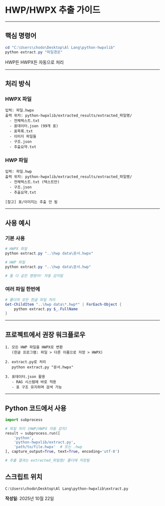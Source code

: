 # HWP/HWPX 추출 가이드

---

## 핵심 명령어

```powershell
cd "C:\Users\chodo\Desktop\Al Lang\python-hwpxlib"
python extract.py "파일경로"
```

HWP든 HWPX든 자동으로 처리

---

## 처리 방식

### HWPX 파일
```
입력: 파일.hwpx
출력 위치: python-hwpxlib/extracted_results/extracted_파일명/
  - 전체텍스트.txt
  - 표데이터.json (99개 표)
  - 표목록.txt
  - 이미지 파일들
  - 구조.json
  - 추출요약.txt
```

### HWP 파일
```
입력: 파일.hwp
출력 위치: python-hwpxlib/extracted_results/extracted_파일명/
  - 전체텍스트.txt (텍스트만)
  - 구조.json
  - 추출요약.txt
  
[참고] 표/이미지는 추출 안 됨
```

---
## 사용 예시

### 기본 사용
```powershell
# HWPX 파일
python extract.py "..\hwp data\문서.hwpx"

# HWP 파일
python extract.py "..\hwp data\문서.hwp"

# 둘 다 같은 명령어! 자동 감지됨
```

### 여러 파일 한번에
```powershell
# 폴더의 모든 한글 파일 처리
Get-ChildItem "..\hwp data\*.hwp*" | ForEach-Object {
    python extract.py $_.FullName
}
```

---


## 프로젝트에서 권장 워크플로우

```
1. 모든 HWP 파일을 HWPX로 변환
   (한글 프로그램: 파일 > 다른 이름으로 저장 > HWPX)
   
2. extract.py로 처리
   python extract.py "문서.hwpx"
   
3. 표데이터.json 활용
   - RAG 시스템에 바로 적용
   - 표 구조 유지하며 검색 가능
```

---

## Python 코드에서 사용

```python
import subprocess

# 파일 처리 (HWP/HWPX 자동 감지)
result = subprocess.run([
    'python',
    'python-hwpxlib/extract.py',
    'path/to/file.hwpx'  # 또는 .hwp
], capture_output=True, text=True, encoding='utf-8')

# 추출 결과는 extracted_파일명/ 폴더에 저장됨
```

## 스크립트 위치

```
C:\Users\chodo\Desktop\Al Lang\python-hwpxlib\extract.py
```

**작성일**: 2025년 10월 22일

